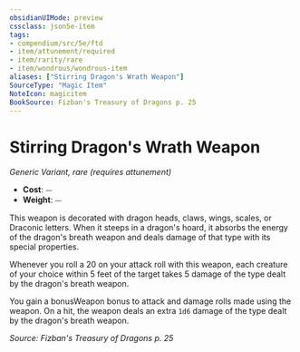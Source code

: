 ```yaml
---
obsidianUIMode: preview
cssclass: json5e-item
tags:
- compendium/src/5e/ftd
- item/attunement/required
- item/rarity/rare
- item/wondrous/wondrous-item
aliases: ["Stirring Dragon's Wrath Weapon"]
SourceType: "Magic Item"
NoteIcon: magicitem
BookSource: Fizban's Treasury of Dragons p. 25
---
```

# Stirring Dragon's Wrath Weapon
*Generic Variant, rare (requires attunement)*  

- **Cost**: ⏤
- **Weight**: ⏤

This weapon is decorated with dragon heads, claws, wings, scales, or Draconic letters. When it steeps in a dragon's hoard, it absorbs the energy of the dragon's breath weapon and deals damage of that type with its special properties.

Whenever you roll a 20 on your attack roll with this weapon, each creature of your choice within 5 feet of the target takes 5 damage of the type dealt by the dragon's breath weapon.

You gain a bonusWeapon bonus to attack and damage rolls made using the weapon. On a hit, the weapon deals an extra `1d6` damage of the type dealt by the dragon's breath weapon.

*Source: Fizban's Treasury of Dragons p. 25*